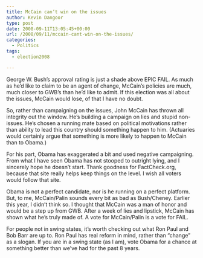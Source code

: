 ```yaml
---
title: McCain can’t win on the issues
author: Kevin Dangoor
type: post
date: 2008-09-11T13:05:45+00:00
url: /2008/09/11/mccain-cant-win-on-the-issues/
categories:
  - Politics
tags:
  - election2008

---
```

George W. Bush&#8217;s approval rating is just a shade above EPIC FAIL. As much as he&#8217;d like to claim to be an agent of change, McCain&#8217;s policies are much, much closer to GWB&#8217;s than he&#8217;d like to admit. If this election was all about the issues, McCain would lose, of that I have no doubt.

So, rather than campaigning on the issues, John McCain has thrown all integrity out the window. He&#8217;s building a campaign on lies and stupid non-issues. He&#8217;s chosen a running mate based on political motivations rather than ability to lead this country should something happen to him. (Actuaries would certainly argue that something is more likely to happen to McCain than to Obama.)

For his part, Obama has exaggerated a bit and used negative campaigning. From what I have seen Obama has not stooped to outright lying, and I sincerely hope he doesn&#8217;t start. Thank goodness for FactCheck.org, because that site really helps keep things on the level. I wish all voters would follow that site.

Obama is not a perfect candidate, nor is he running on a perfect platform. But, to me, McCain/Palin sounds every bit as bad as Bush/Cheney. Earlier this year, I didn&#8217;t think so. I thought that McCain was a man of honor and would be a step up from GWB. After a week of lies and lipstick, McCain has shown what he&#8217;s truly made of. A vote for McCain/Palin is a vote for FAIL.

For people not in swing states, it&#8217;s worth checking out what Ron Paul and Bob Barr are up to. Ron Paul has real reform in mind, rather than &#8220;change&#8221; as a slogan. If you are in a swing state (as I am), vote Obama for a chance at something better than we&#8217;ve had for the past 8 years.